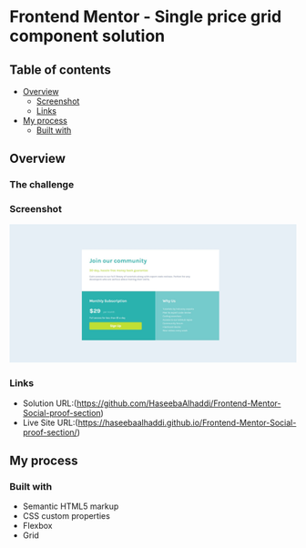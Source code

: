 # Frontend Mentor - Single price grid component solution
## Table of contents

- [Overview](#overview)
  - [Screenshot](#screenshot)
  - [Links](#links)
- [My process](#my-process)
  - [Built with](#built-with)

## Overview

### The challenge

### Screenshot

![](./Screenshot.jpg)


### Links

- Solution URL:(https://github.com/HaseebaAlhaddi/Frontend-Mentor-Social-proof-section)
- Live Site URL:(https://haseebaalhaddi.github.io/Frontend-Mentor-Social-proof-section/)

## My process

### Built with

- Semantic HTML5 markup
- CSS custom properties
- Flexbox
- Grid